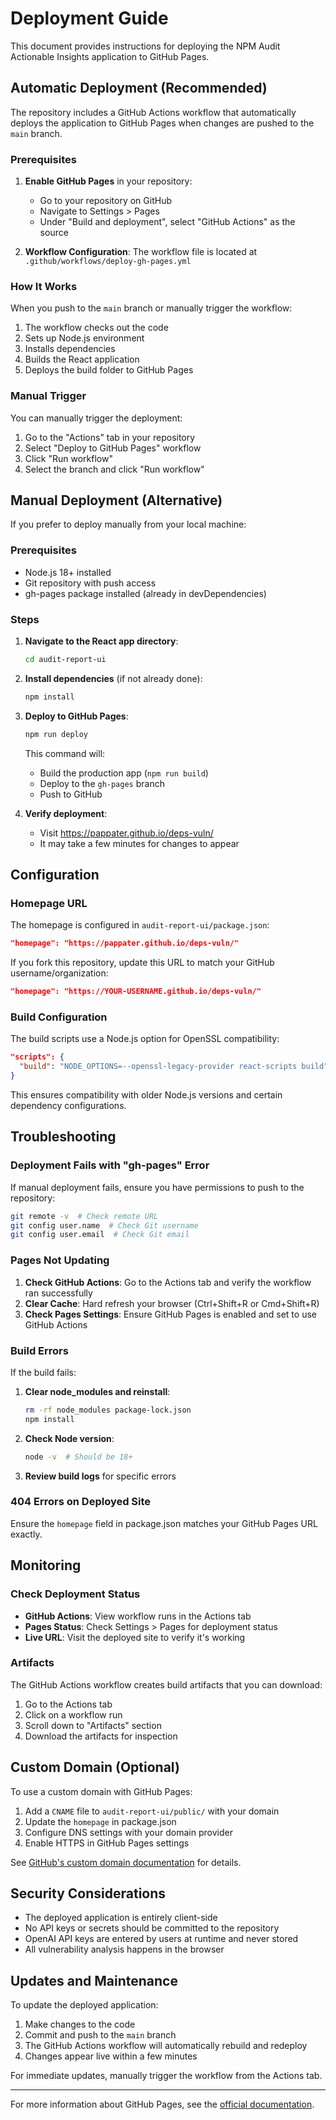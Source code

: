 # Deployment Guide

This document provides instructions for deploying the NPM Audit Actionable Insights application to GitHub Pages.

## Automatic Deployment (Recommended)

The repository includes a GitHub Actions workflow that automatically deploys the application to GitHub Pages when changes are pushed to the `main` branch.

### Prerequisites

1. **Enable GitHub Pages** in your repository:
   - Go to your repository on GitHub
   - Navigate to Settings > Pages
   - Under "Build and deployment", select "GitHub Actions" as the source

2. **Workflow Configuration**: The workflow file is located at `.github/workflows/deploy-gh-pages.yml`

### How It Works

When you push to the `main` branch or manually trigger the workflow:

1. The workflow checks out the code
2. Sets up Node.js environment
3. Installs dependencies
4. Builds the React application
5. Deploys the build folder to GitHub Pages

### Manual Trigger

You can manually trigger the deployment:

1. Go to the "Actions" tab in your repository
2. Select "Deploy to GitHub Pages" workflow
3. Click "Run workflow"
4. Select the branch and click "Run workflow"

## Manual Deployment (Alternative)

If you prefer to deploy manually from your local machine:

### Prerequisites

- Node.js 18+ installed
- Git repository with push access
- gh-pages package installed (already in devDependencies)

### Steps

1. **Navigate to the React app directory**:
   ```bash
   cd audit-report-ui
   ```

2. **Install dependencies** (if not already done):
   ```bash
   npm install
   ```

3. **Deploy to GitHub Pages**:
   ```bash
   npm run deploy
   ```

   This command will:
   - Build the production app (`npm run build`)
   - Deploy to the `gh-pages` branch
   - Push to GitHub

4. **Verify deployment**:
   - Visit https://pappater.github.io/deps-vuln/
   - It may take a few minutes for changes to appear

## Configuration

### Homepage URL

The homepage is configured in `audit-report-ui/package.json`:

```json
"homepage": "https://pappater.github.io/deps-vuln/"
```

If you fork this repository, update this URL to match your GitHub username/organization:

```json
"homepage": "https://YOUR-USERNAME.github.io/deps-vuln/"
```

### Build Configuration

The build scripts use a Node.js option for OpenSSL compatibility:

```json
"scripts": {
  "build": "NODE_OPTIONS=--openssl-legacy-provider react-scripts build"
}
```

This ensures compatibility with older Node.js versions and certain dependency configurations.

## Troubleshooting

### Deployment Fails with "gh-pages" Error

If manual deployment fails, ensure you have permissions to push to the repository:

```bash
git remote -v  # Check remote URL
git config user.name  # Check Git username
git config user.email  # Check Git email
```

### Pages Not Updating

1. **Check GitHub Actions**: Go to the Actions tab and verify the workflow ran successfully
2. **Clear Cache**: Hard refresh your browser (Ctrl+Shift+R or Cmd+Shift+R)
3. **Check Pages Settings**: Ensure GitHub Pages is enabled and set to use GitHub Actions

### Build Errors

If the build fails:

1. **Clear node_modules and reinstall**:
   ```bash
   rm -rf node_modules package-lock.json
   npm install
   ```

2. **Check Node version**:
   ```bash
   node -v  # Should be 18+
   ```

3. **Review build logs** for specific errors

### 404 Errors on Deployed Site

Ensure the `homepage` field in package.json matches your GitHub Pages URL exactly.

## Monitoring

### Check Deployment Status

- **GitHub Actions**: View workflow runs in the Actions tab
- **Pages Status**: Check Settings > Pages for deployment status
- **Live URL**: Visit the deployed site to verify it's working

### Artifacts

The GitHub Actions workflow creates build artifacts that you can download:

1. Go to the Actions tab
2. Click on a workflow run
3. Scroll down to "Artifacts" section
4. Download the artifacts for inspection

## Custom Domain (Optional)

To use a custom domain with GitHub Pages:

1. Add a `CNAME` file to `audit-report-ui/public/` with your domain
2. Update the `homepage` in package.json
3. Configure DNS settings with your domain provider
4. Enable HTTPS in GitHub Pages settings

See [GitHub's custom domain documentation](https://docs.github.com/en/pages/configuring-a-custom-domain-for-your-github-pages-site) for details.

## Security Considerations

- The deployed application is entirely client-side
- No API keys or secrets should be committed to the repository
- OpenAI API keys are entered by users at runtime and never stored
- All vulnerability analysis happens in the browser

## Updates and Maintenance

To update the deployed application:

1. Make changes to the code
2. Commit and push to the `main` branch
3. The GitHub Actions workflow will automatically rebuild and redeploy
4. Changes appear live within a few minutes

For immediate updates, manually trigger the workflow from the Actions tab.

---

For more information about GitHub Pages, see the [official documentation](https://docs.github.com/en/pages).
